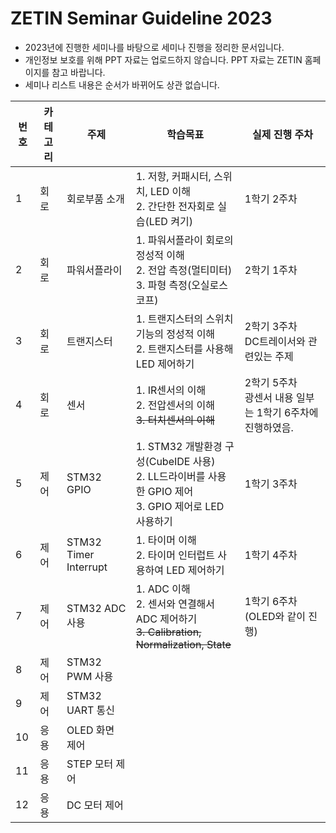 # ZETIN Seminar Guideline 2023

- 2023년에 진행한 세미나를 바탕으로 세미나 진행을 정리한 문서입니다.
- 개인정보 보호를 위해 PPT 자료는 업로드하지 않습니다. PPT 자료는 ZETIN 홈페이지를 참고 바랍니다.
- 세미나 리스트 내용은 순서가 바뀌어도 상관 없습니다.

|번호|카테고리|주제|학습목표|실제 진행 주차|
|--|--|--|--|--|
|1|회로|회로부품 소개|1. 저항, 커패시터, 스위치, LED 이해<br>2. 간단한 전자회로 실습(LED 켜기)|1학기 2주차|
|2|회로|파워서플라이|1. 파워서플라이 회로의 정성적 이해<br>2. 전압 측정(멀티미터)<br>3. 파형 측정(오실로스코프)|2학기 1주차|
|3|회로|트랜지스터|1. 트랜지스터의 스위치 기능의 정성적 이해<br>2. 트랜지스터를 사용해 LED 제어하기|2학기 3주차<br>DC트레이서와 관련있는 주제|
|4|회로|센서|1. IR센서의 이해<br>2. 전압센서의 이해<br>~~3. 터치센서의 이해~~|2학기 5주차<br>광센서 내용 일부는 1학기 6주차에 진행하였음.|
|5|제어|STM32 GPIO|1. STM32 개발환경 구성(CubeIDE 사용)<br>2. LL드라이버를 사용한 GPIO 제어<br>3. GPIO 제어로 LED 사용하기|1학기 3주차|
|6|제어|STM32 Timer Interrupt|1. 타이머 이해<br>2. 타이머 인터럽트 사용하여 LED 제어하기|1학기 4주차|
|7|제어|STM32 ADC 사용|1. ADC 이해<br>2. 센서와 연결해서 ADC 제어하기<br>~~3. Calibration, Normalization, State~~|1학기 6주차<br>(OLED와 같이 진행)|
|8|제어|STM32 PWM 사용|||
|9|제어|STM32 UART 통신|||
|10|응용|OLED 화면 제어|||
|11|응용|STEP 모터 제어|||
|12|응용|DC 모터 제어|||
